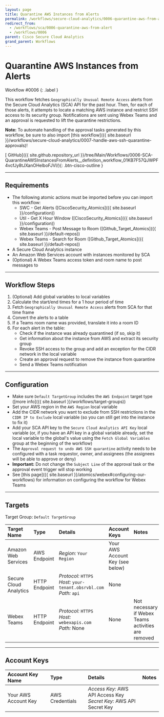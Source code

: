 ```yaml
---
layout: page
title: Quarantine AWS Instances from Alerts
permalink: /workflows/secure-cloud-analytics/0006-quarantine-aws-from-alert
redirect_from:
  - /workflows/sca/0006-quarantine-aws-from-alert
  - /workflows/0006
parent: Cisco Secure Cloud Analytics
grand_parent: Workflows
---
```


# Quarantine AWS Instances from Alerts
<div markdown="1">
Workflow #0006
{: .label }
</div>

This workflow fetches `Geographically Unusual Remote Access` alerts from the Secure Cloud Analytics (SCA) API for the past hour. Then, for each of those alerts, it attempts to locate a matching AWS instance and restrict SSH access to its security group. Notifications are sent using Webex Teams and an approval is requested to lift the quarantine restrictions.

**Note:** To automate handling of the approval tasks generated by this workflow, be sure to also import [this workflow]({{ site.baseurl }}/workflows/secure-cloud-analytics/0007-handle-aws-ssh-quarantine-approvals)!

[<i class="fab fa-github mr-1"></i> GitHub]({{ site.github.repository_url }}/tree/Main/Workflows/0006-SCA-QuarantineAWSInstancesFromAlerts__definition_workflow_01KB7F57QJWPF4vcfJy8tJXanOHelboFJVl/){: .btn-cisco-outline }

---

## Requirements
* The following atomic actions must be imported before you can import this workflow:
	* SWC - Get Alerts ([CiscoSecurity_Atomics]({{ site.baseurl }}/configuration))
	* Util - Get X Hour Window ([CiscoSecurity_Atomics]({{ site.baseurl }}/configuration))
	* Webex Teams - Post Message to Room ([Github_Target_Atomics]({{ site.baseurl }}/default-repos))
	* Webex Teams - Search for Room ([Github_Target_Atomics]({{ site.baseurl }}/default-repos))
* A Secure Cloud Analytics instance
* An Amazon Web Services account with instances monitored by SCA
* (Optional) A Webex Teams access token and room name to post messages to

---

## Workflow Steps
1. (Optional) Add global variables to local variables
1. Calculate the start/end times for a 1 hour period of time
1. Fetch `Geographically Unusual Remote Access` alerts from SCA for that time frame
1. Convert the alerts to a table
1. If a Teams room name was provided, translate it into a room ID
1. For each alert in the table:
	* Check if the instance was already quarantined (if so, skip it)
	* Get information about the instance from AWS and extract its security group
	* Revoke SSH access to the group and add an exception for the CIDR network in the local variable
	* Create an approval request to remove the instance from quarantine
	* Send a Webex Teams notification

---

## Configuration
* Make sure `Default TargetGroup` includes the `AWS Endpoint` target type ([more info]({{ site.baseurl }}/workflows/target-groups))
* Set your AWS region in the `AWS Region` local variable
* Add the CIDR network you want to exclude from SSH restrictions in the `CIDR IP to Exclude` local variable (so you can still get into the instance to fix it)
* Add your SCA API key to the `Secure Cloud Analytics API Key` local variable (or, if you have an API key in a global variable already, set the local variable to the global's value using the `Fetch Global Variables` group at the beginning of the workflow)
* The `Approval request to undo AWS SSH quarantine` activity needs to be configured with a task requestor, owner, and assignees (the assignees will be able to approve or deny)
* **Important:** Do not change the `Subject Line` of the approval task or the approval event trigger will stop working
* See [this page]({{ site.baseurl }}/atomics/webex#configuring-our-workflows) for information on configuring the workflow for Webex Teams

---

## Targets
Target Group: `Default TargetGroup`

| Target Name | Type | Details | Account Keys | Notes |
|:------------|:-----|:--------|:-------------|:------|
| Amazon Web Services | AWS Endpoint | _Region:_ `Your Region`<br /> | Your AWS Account Key (see below) | |
| Secure Cloud Analytics | HTTP Endpoint | _Protocol:_ `HTTPS`<br />_Host:_ `your-tenant.obsrvbl.com`<br />_Path:_ `api` | None | |
| Webex Teams | HTTP Endpoint | _Protocol:_ `HTTPS`<br />_Host:_ `webexapis.com`<br />_Path:_ None | None | Not necessary if Webex Teams activities are removed |

---

## Account Keys

| Account Key Name | Type | Details | Notes |
|:-----------------|:-----|:--------|:------|
| Your AWS Account Key | AWS Credentials | _Access Key:_ AWS API Access Key<br />_Secret Key:_ AWS API Secret Key | |
